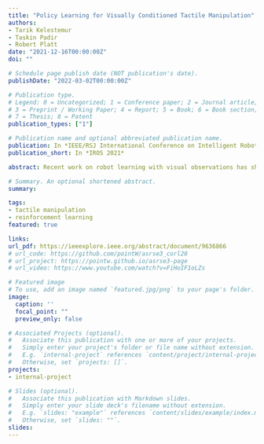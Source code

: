 ```yaml
---
title: "Policy Learning for Visually Conditioned Tactile Manipulation"
authors:
- Tarik Kelestemur
- Taskin Padir
- Robert Platt
date: "2021-12-16T00:00:00Z"
doi: ""

# Schedule page publish date (NOT publication's date).
publishDate: "2022-03-02T00:00:00Z"

# Publication type.
# Legend: 0 = Uncategorized; 1 = Conference paper; 2 = Journal article;
# 3 = Preprint / Working Paper; 4 = Report; 5 = Book; 6 = Book section;
# 7 = Thesis; 8 = Patent
publication_types: ["1"]

# Publication name and optional abbreviated publication name.
publication: In *IEEE/RSJ International Conference on Intelligent Robots and Systems (IROS)*
publication_short: In *IROS 2021*

abstract: Recent work on robot learning with visual observations has shown great success in solving many manipulation tasks. While visual observations contain rich information about the environment and the robot, they can be unreliable in the presence of visual noise or occlusions. In these cases, we can leverage tactile observations generated by the interaction between the robot and the environment. In this paper, we propose a framework for learning manipulation policies that fuse visual and tactile feedback. The control problems considered in this work are to localize a gripper with respect to the environment image and navigate to desired states. Our method uses a learned Bayes filter to estimate the state of a gripper by conditioning the tactile observations on the environment image. We use deep reinforcement learning for solving the localization and navigation problems provided with the belief of the gripper’s state and the environment image. We compare our method against two baselines where the agent uses tactile observation directly with a recurrent neural network or uses a point estimate of the state instead of the full belief state. We also transfer the policies to the real world and validate them on a physical robot.

# Summary. An optional shortened abstract.
summary: 

tags:
- tactile manipulation
- reinforcement learning
featured: true

links:
url_pdf: https://ieeexplore.ieee.org/abstract/document/9636866
# url_code: https://github.com/pointW/asrse3_corl20
# url_project: https://pointw.github.io/asrse3-page
# url_video: https://www.youtube.com/watch?v=FiHoIF1oLZs

# Featured image
# To use, add an image named `featured.jpg/png` to your page's folder. 
image:
  caption: ''
  focal_point: ""
  preview_only: false

# Associated Projects (optional).
#   Associate this publication with one or more of your projects.
#   Simply enter your project's folder or file name without extension.
#   E.g. `internal-project` references `content/project/internal-project/index.md`.
#   Otherwise, set `projects: []`.
projects:
- internal-project

# Slides (optional).
#   Associate this publication with Markdown slides.
#   Simply enter your slide deck's filename without extension.
#   E.g. `slides: "example"` references `content/slides/example/index.md`.
#   Otherwise, set `slides: ""`.
slides:
---
```



<!-- Markdown & HTML begins here  -->

<!-- <meta http-equiv = "refresh" content = " 0.01 ; url = https://pointw.github.io/asrse3-page/"/> -->